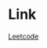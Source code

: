 # Link

[Leetcode](https://leetcode.com/problems/find-smallest-letter-greater-than-target/description/)

